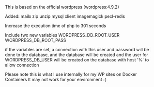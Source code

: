 This is based on the official wordpress (wordpress:4.9.2)

Added:
mailx
zip
unzip
mysql client
imagemagick
pecl-redis

Increase the execution time of php to 301 seconds


Include two new variables
WORDPRESS_DB_ROOT_USER
WORDPRESS_DB_ROOT_PASS


if the variables are set, a connection with this user and password
will be done to the database, and the database will be created and the
user for WORDPRESS_DB_USER will be created on the database with host '%'
to allow connection

Please note this is what I use internally for my WP sites on Docker Containers
It may not work for your environment :(
